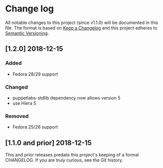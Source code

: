 <!--
# This file is part of the doubledog-iscsi Puppet module.
# Copyright 2018 John Florian
# SPDX-License-Identifier: GPL-3.0-or-later

Template

## [VERSION] DATE/WIP
### Added
### Changed
### Deprecated
### Removed
### Fixed
### Security

-->

# Change log

All notable changes to this project (since v1.1.0) will be documented in this file.  The format is based on [Keep a Changelog](http://keepachangelog.com/en/1.0.0/) and this project adheres to [Semantic Versioning](http://semver.org).

## [1.2.0] 2018-12-15
### Added
- Fedora 28/29 support
### Changed
- puppetlabs-stdlib dependency now allows version 5
- use Hiera 5
### Removed
- Fedora 25/26 support

## [1.1.0 and prior] 2018-12-15

This and prior releases predate this project's keeping of a formal CHANGELOG.  If you are truly curious, see the Git history.
